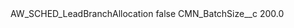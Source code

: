 <?xml version="1.0" encoding="UTF-8"?>
<CustomMetadata xmlns="http://soap.sforce.com/2006/04/metadata" xmlns:xsi="http://www.w3.org/2001/XMLSchema-instance" xmlns:xsd="http://www.w3.org/2001/XMLSchema">
    <label>AW_SCHED_LeadBranchAllocation</label>
    <protected>false</protected>
    <values>
        <field>CMN_BatchSize__c</field>
        <value xsi:type="xsd:double">200.0</value>
    </values>
</CustomMetadata>
